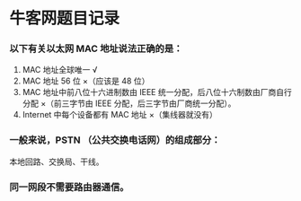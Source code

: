 # 牛客网题目记录

### 以下有关以太网 MAC 地址说法正确的是：

1. MAC 地址全球唯一 √
2. MAC 地址 56 位 ×（应该是 48 位）
3. MAC 地址中前八位十六进制数由 IEEE 统一分配，后八位十六制数由厂商自行分配 ×（前三字节由 IEEE 分配，后三字节由厂商统一分配）。
4. Internet 中每个设备都有 MAC 地址 ×（集线器就没有）

### 一般来说，PSTN （公共交换电话网）的组成部分：

本地回路、交换局、干线。

### 同一网段不需要路由器通信。
